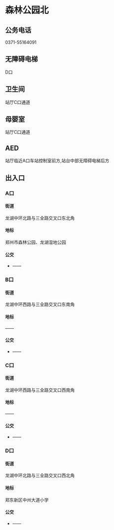# 森林公园北

## 公务电话

0371-55164091

## 无障碍电梯

D口

## 卫生间

站厅C口通道

## 母婴室

站厅C口通道

## AED

站厅临近A口车站控制室前方,站台中部无障碍电梯后方

## 出入口

### A口

#### 街道

龙湖中环北路与三全路交叉口东北角

#### 地标

郑州市森林公园、龙湖湿地公园

#### 公交

- ——

### B口

#### 街道

龙湖中环西路与三全路交叉口东南角

#### 地标

——

#### 公交

- ——

### C口

#### 街道

龙湖中环西路与三全路交叉口西南角

#### 地标

——

#### 公交

- ——

### D口

#### 街道

龙湖中环北路与三全路交叉口西北角

#### 地标

郑东新区中州大道小学

#### 公交

- ——

